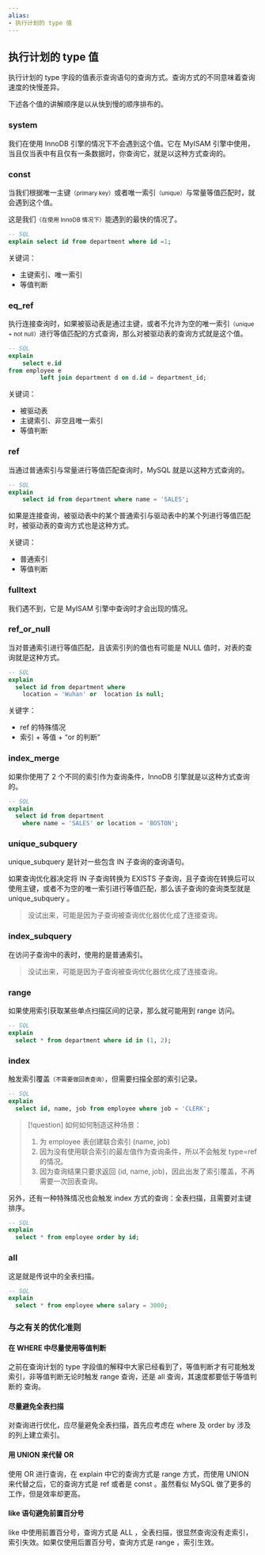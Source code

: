 ```yaml
---
alias:
- 执行计划的 type 值
---
```


## 执行计划的 type 值

执行计划的 type 字段的值表示查询语句的查询方式。查询方式的不同意味着查询速度的快慢差异。

下述各个值的讲解顺序是以从快到慢的顺序排布的。

### system

我们在使用 InnoDB 引擎的情况下不会遇到这个值。它在 MyISAM 引擎中使用，当且仅当表中有且仅有一条数据时，你查询它，就是以这种方式查询的。

### const

当我们根据唯一主键<small>（primary key）</small>或者唯一索引<small>（unique）</small>与常量等值匹配时，就会遇到这个值。

这是我们<small>（在使用 InnoDB 情况下）</small>能遇到的最快的情况了。

```sql
-- SQL 
explain select id from department where id =1;
```

关键词：
- 主键索引、唯一索引
- 等值判断

### eq_ref

执行连接查询时，如果被驱动表是通过主键，或者不允许为空的唯一索引<small>（unique + not null）</small>进行等值匹配的方式查询，那么对被驱动表的查询方式就是这个值。

```sql
-- SQL
explain 
    select e.id  
from employee e  
         left join department d on d.id = department_id;
```

关键词：
- 被驱动表
- 主键索引、非空且唯一索引
- 等值判断

### ref

当通过普通索引与常量进行等值匹配查询时，MySQL 就是以这种方式查询的。

```sql
-- SQL
explain 
    select id from department where name = 'SALES';
```

如果是连接查询，被驱动表中的某个普通索引与驱动表中的某个列进行等值匹配时，被驱动表的查询方式也是这种方式。

关键词：

- 普通索引
- 等值判断


### fulltext

我们遇不到，它是 MyISAM 引擎中查询时才会出现的情况。


### ref_or_null

当对普通索引进行等值匹配，且该索引列的值也有可能是 NULL 值时，对表的查询就是这种方式。

```sql
-- SQL
explain  
  select id from department where 
    location = 'Wuhan' or  location is null;
```

关键字：
- ref 的特殊情况
- 索引 + 等值 + “or 的判断”


### index_merge

如果你使用了 2 个不同的索引作为查询条件，InnoDB 引擎就是以这种方式查询的。

```sql
-- SQL
explain  
  select id from department 
    where name = 'SALES' or location = 'BOSTON';
```

### unique_subquery

unique_subquery 是针对一些包含 IN 子查询的查询语句。

如果查询优化器决定将 IN 子查询转换为 EXISTS 子查询，且子查询在转换后可以使用主键，或者不为空的唯一索引进行等值匹配，那么该子查询的查询类型就是 unique_subquery 。

> 没试出来，可能是因为子查询被查询优化器优化成了连接查询。


### index_subquery

在访问子查询中的表时，使用的是普通索引。

> 没试出来，可能是因为子查询被查询优化器优化成了连接查询。

### range

如果使用索引获取某些单点扫描区间的记录，那么就可能用到 range 访问。

```sql
-- SQL
explain
  select * from department where id in (1, 2);
```


### index

触发索引覆盖<small>（不需要做回表查询）</small>，但需要扫描全部的索引记录。

```sql
-- SQL
explain  
  select id, name, job from employee where job = 'CLERK';
```

> [!question] 如何如何制造这种场景：
> 1. 为 employee 表创建联合索引 (name, job)
> 2. 因为没有使用联合索引的最左值作为查询条件，所以不会触发 type=ref 的情况。
> 3. 因为查询结果只要求返回 (id, name, job)，因此出发了索引覆盖，不再需要一次回表查询。

另外，还有一种特殊情况也会触发 index 方式的查询：全表扫描，且需要对主键排序。

```sql
-- SQL
explain  
  select * from employee order by id;
```


### all

这是就是传说中的全表扫描。

```sql
-- SQL
explain  
  select * from employee where salary = 3000;
```


### 与之有关的优化准则

#### 在 WHERE 中尽量使用等值判断

之前在查询计划的 type 字段值的解释中大家已经看到了，等值判断才有可能触发索引，非等值判断无论时触发 range 查询，还是 all 查询，其速度都要低于等值判断的 查询。

#### 尽量避免全表扫描

对查询进行优化，应尽量避免全表扫描，首先应考虑在 where 及 order by 涉及的列上建立索引。

#### 用 UNION 来代替 OR

使用 OR 进行查询，在 explain 中它的查询方式是 range 方式，而使用 UNION 来代替之后，它的查询方式是 ref 或者是 const 。虽然看似 MySQL 做了更多的工作，但是效率却更高。

#### like 语句避免前置百分号

like 中使用前置百分号，查询方式是 ALL ，全表扫描，很显然查询没有走索引，索引失效。如果仅使用后置百分号，查询方式是 range ，索引生效。

